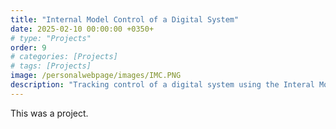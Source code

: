 ```yaml
---
title: "Internal Model Control of a Digital System"
date: 2025-02-10 00:00:00 +0350+
# type: "Projects"
order: 9
# categories: [Projects]
# tags: [Projects]
image: /personalwebpage/images/IMC.PNG
description: "Tracking control of a digital system using the Interal Model princple to achieve to steady-state errors"
---
```


This was a project.
